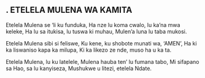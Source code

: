 ## . ETELELA MULENA WA KAMITA

Etelela Mulena se ‘li ku funduka,
Ha nze lu koma cwalo, lu ka’na mwa keleke,
Ha lu sa itukisa, lu tuswa ki muhau,
Mulen’a luna lu taba mukosi.


Etelela Mulena sibi si feliswe,
Ku kene, ku shobote munati wa, ‘AMEN’,
Ha ki ka liswaniso kapa ka milupa,
Ki ka likezo ze nde, muso ha u ka ta.


Etelela Mulena, lu ku latelele,
Mulena hauba ten’ lu fumana tabo,
Mi sifapano sa Hao, sa lu kanyiseza,
Mushukwe u litezi, etelela Ndate.


